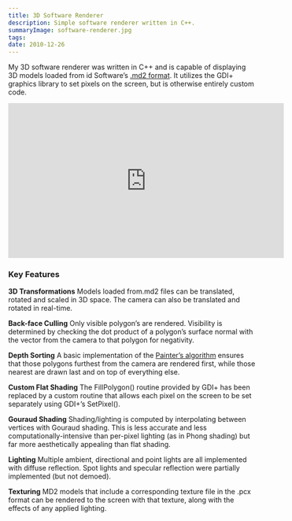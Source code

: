 ```yaml
---
title: 3D Software Renderer
description: Simple software renderer written in C++.
summaryImage: software-renderer.jpg
tags:
date: 2010-12-26
---
```

My 3D software renderer was written in C++ and is capable of displaying 3D models loaded from id Software’s [.md2 format](http://en.wikipedia.org/wiki/MD2_%28file_format%29). It utilizes the GDI+ graphics library to set pixels on the screen, but is otherwise entirely custom code.

<iframe width="560" height="315" src="https://www.youtube-nocookie.com/embed/HAuabF-zVkQ?si=X0MTsGARw9y4R5_s" title="YouTube video player" frameborder="0" allow="accelerometer; autoplay; clipboard-write; encrypted-media; gyroscope; picture-in-picture; web-share" referrerpolicy="strict-origin-when-cross-origin" allowfullscreen></iframe>

### Key Features

**3D Transformations** Models loaded from.md2 files can be translated, rotated and scaled in 3D space. The camera can also be translated and rotated in real-time.

**Back-face Culling** Only visible polygon’s are rendered. Visibility is determined by checking the dot product of a polygon’s surface normal with the vector from the camera to that polygon for negativity.

**Depth Sorting** A basic implementation of the [Painter’s algorithm](http://en.wikipedia.org/wiki/Painter's_algorithm) ensures that those polygons furthest from the camera are rendered first, while those nearest are drawn last and on top of everything else.

**Custom Flat Shading** The FillPolygon() routine provided by GDI+ has been replaced by a custom routine that allows each pixel on the screen to be set separately using GDI+’s SetPixel().

**Gouraud Shading** Shading/lighting is computed by interpolating between vertices with Gouraud shading. This is less accurate and less computationally-intensive than per-pixel lighting (as in Phong shading) but far more aesthetically appealing than flat shading.

**Lighting** Multiple ambient, directional and point lights are all implemented with diffuse reflection. Spot lights and specular reflection were partially implemented (but not demoed).

**Texturing** MD2 models that include a corresponding texture file in the .pcx format can be rendered to the screen with that texture, along with the effects of any applied lighting.

